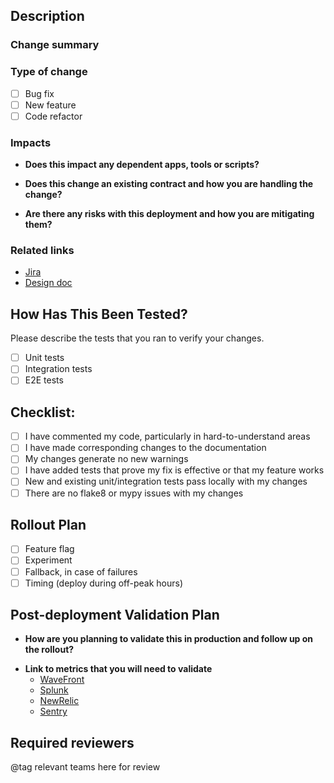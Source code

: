 ## Description
### Change summary
<!-- Add breif description of what has changed and why-->

### Type of change
- [ ] Bug fix
- [ ] New feature
- [ ] Code refactor

### Impacts
- **Does this impact any dependent apps, tools or scripts?**
<!--  Yes, this impacts...  -->

- **Does this change an existing contract and how you are handling the change?**
<!-- e.g. changing an API to raise an exception instead of returning None or a default value -->
<!-- Yes, this changes a function used in /v1/xxx/ ...  -->

- **Are there any risks with this deployment and how you are mitigating them?**
<!-- Yes, the risk is ... -->

### Related links
- [Jira](<Replace with Jira link>)
- [Design doc](<Replace with design doc link>)

## How Has This Been Tested?
Please describe the tests that you ran to verify your changes. 
- [ ] Unit tests
- [ ] Integration tests
- [ ] E2E tests

## Checklist:
- [ ] I have commented my code, particularly in hard-to-understand areas
- [ ] I have made corresponding changes to the documentation
- [ ] My changes generate no new warnings
- [ ] I have added tests that prove my fix is effective or that my feature works
- [ ] New and existing unit/integration tests pass locally with my changes
- [ ] There are no flake8 or mypy issues with my changes

## Rollout Plan
<!-- Check one or more that apply -->
- [ ] Feature flag
- [ ] Experiment
- [ ] Fallback, in case of failures
- [ ] Timing (deploy during off-peak hours)

## Post-deployment Validation Plan
- **How are you planning to validate this in production and follow up on the rollout?**
<!-- I will turn on the feat flag and monitor ... -->
- **Link to metrics that you will need to validate**
   - [WaveFront](<link>)
   - [Splunk](<link>)
   - [NewRelic](<link>)
   - [Sentry](<link>)

## Required reviewers
@tag relevant teams here for review
